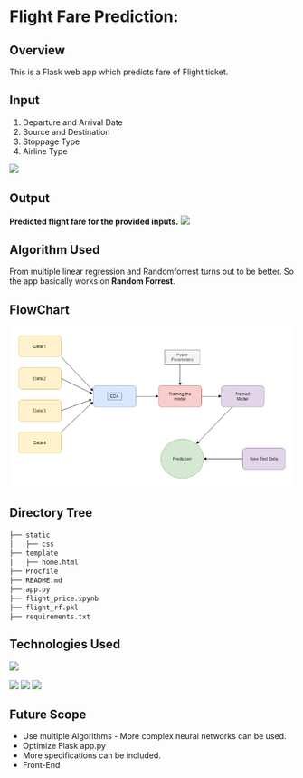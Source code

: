 # Flight Fare Prediction: 



## Overview
This is a Flask web app which predicts fare of Flight ticket.

## Input

1. Departure and Arrival Date
2. Source and Destination
3. Stoppage Type
4. Airline Type


![](https://i.imgur.com/ubOymxL.jpg)

## Output

**Predicted flight fare for the provided inputs.**
![](https://i.imgur.com/OvRyBzU.jpg)
## Algorithm Used

From multiple linear regression and Randomforrest turns out to be better. So the app basically works on **Random Forrest**.
## FlowChart
![](https://github.com/LOGiC31/flightprice-prediction/blob/main/flowchart1.png)
## Directory Tree 
```
├── static 
│   ├── css
├── template
│   ├── home.html
├── Procfile
├── README.md
├── app.py
├── flight_price.ipynb
├── flight_rf.pkl
├── requirements.txt
```

## Technologies Used

![](https://forthebadge.com/images/badges/made-with-python.svg)

[<img target="_blank" src="https://flask.palletsprojects.com/en/1.1.x/_images/flask-logo.png" width=170>](https://flask.palletsprojects.com/en/1.1.x/) [<img target="_blank" src="https://number1.co.za/wp-content/uploads/2017/10/gunicorn_logo-300x85.png" width=280>](https://gunicorn.org) [<img target="_blank" src="https://scikit-learn.org/stable/_static/scikit-learn-logo-small.png" width=200>](https://scikit-learn.org/stable/) 



## Future Scope

* Use multiple Algorithms - More complex neural networks can be used.
* Optimize Flask app.py
* More specifications can be included.
* Front-End 
